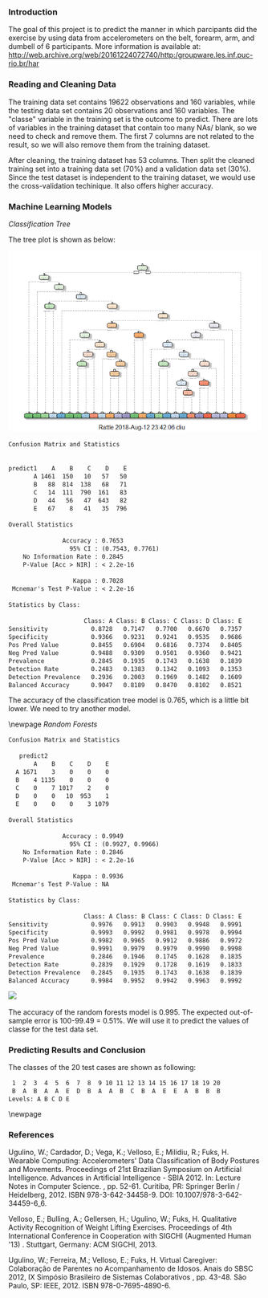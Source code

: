 ### Introduction

The goal of this project is to predict the manner in which parcipants
did the exercise by using data from accelerometers on the belt, forearm,
arm, and dumbell of 6 participants. More information is available at:
<http://web.archive.org/web/20161224072740/http:/groupware.les.inf.puc-rio.br/har>

### Reading and Cleaning Data

The training data set contains 19622 observations and 160 variables,
while the testing data set contains 20 observations and 160 variables.
The "classe" variable in the training set is the outcome to predict.
There are lots of variables in the training dataset that contain too
many NAs/ blank, so we need to check and remove them. The first 7
columns are not related to the result, so we will also remove them from
the training dataset.

After cleaning, the training dataset has 53 columns. Then split the
cleaned training set into a training data set (70%) and a validation
data set (30%). Since the test dataset is independent to the training
dataset, we would use the cross-validation techinique. It also offers
higher accuracy.

### Machine Learning Models

*Classification Tree*

The tree plot is shown as below:

![](https://github.com/bitaolc/Machine-Learning-Project/blob/master/unnamed-chunk-2-1.png)

    Confusion Matrix and Statistics

            
    predict1    A    B    C    D    E
           A 1461  150   10   57   50
           B   88  814  138   68   71
           C   14  111  790  161   83
           D   44   56   47  643   82
           E   67    8   41   35  796

    Overall Statistics
                                              
                   Accuracy : 0.7653          
                     95% CI : (0.7543, 0.7761)
        No Information Rate : 0.2845          
        P-Value [Acc > NIR] : < 2.2e-16       
                                              
                      Kappa : 0.7028          
     Mcnemar's Test P-Value : < 2.2e-16       

    Statistics by Class:

                         Class: A Class: B Class: C Class: D Class: E
    Sensitivity            0.8728   0.7147   0.7700   0.6670   0.7357
    Specificity            0.9366   0.9231   0.9241   0.9535   0.9686
    Pos Pred Value         0.8455   0.6904   0.6816   0.7374   0.8405
    Neg Pred Value         0.9488   0.9309   0.9501   0.9360   0.9421
    Prevalence             0.2845   0.1935   0.1743   0.1638   0.1839
    Detection Rate         0.2483   0.1383   0.1342   0.1093   0.1353
    Detection Prevalence   0.2936   0.2003   0.1969   0.1482   0.1609
    Balanced Accuracy      0.9047   0.8189   0.8470   0.8102   0.8521

The accuracy of the classification tree model is 0.765, which is a
little bit lower. We need to try another model.

\newpage
*Random Forests*

    Confusion Matrix and Statistics

       predict2
           A    B    C    D    E
      A 1671    3    0    0    0
      B    4 1135    0    0    0
      C    0    7 1017    2    0
      D    0    0   10  953    1
      E    0    0    0    3 1079

    Overall Statistics
                                              
                   Accuracy : 0.9949          
                     95% CI : (0.9927, 0.9966)
        No Information Rate : 0.2846          
        P-Value [Acc > NIR] : < 2.2e-16       
                                              
                      Kappa : 0.9936          
     Mcnemar's Test P-Value : NA              

    Statistics by Class:

                         Class: A Class: B Class: C Class: D Class: E
    Sensitivity            0.9976   0.9913   0.9903   0.9948   0.9991
    Specificity            0.9993   0.9992   0.9981   0.9978   0.9994
    Pos Pred Value         0.9982   0.9965   0.9912   0.9886   0.9972
    Neg Pred Value         0.9991   0.9979   0.9979   0.9990   0.9998
    Prevalence             0.2846   0.1946   0.1745   0.1628   0.1835
    Detection Rate         0.2839   0.1929   0.1728   0.1619   0.1833
    Detection Prevalence   0.2845   0.1935   0.1743   0.1638   0.1839
    Balanced Accuracy      0.9984   0.9952   0.9942   0.9963   0.9992

![](project_files/figure-markdown_strict/unnamed-chunk-3-1.png)

The accuracy of the random forests model is 0.995. The expected
out-of-sample error is 100-99.49 = 0.51%. We will use it to predict the
values of classe for the test data set.

### Predicting Results and Conclusion

The classes of the 20 test cases are shown as following:

     1  2  3  4  5  6  7  8  9 10 11 12 13 14 15 16 17 18 19 20 
     B  A  B  A  A  E  D  B  A  A  B  C  B  A  E  E  A  B  B  B 
    Levels: A B C D E

\newpage
### References

Ugulino, W.; Cardador, D.; Vega, K.; Velloso, E.; Milidiu, R.; Fuks, H.
Wearable Computing: Accelerometers' Data Classification of Body Postures
and Movements. Proceedings of 21st Brazilian Symposium on Artificial
Intelligence. Advances in Artificial Intelligence - SBIA 2012. In:
Lecture Notes in Computer Science. , pp. 52-61. Curitiba, PR: Springer
Berlin / Heidelberg, 2012. ISBN 978-3-642-34458-9. DOI:
10.1007/978-3-642-34459-6\_6.

Velloso, E.; Bulling, A.; Gellersen, H.; Ugulino, W.; Fuks, H.
Qualitative Activity Recognition of Weight Lifting Exercises.
Proceedings of 4th International Conference in Cooperation with SIGCHI
(Augmented Human '13) . Stuttgart, Germany: ACM SIGCHI, 2013.

Ugulino, W.; Ferreira, M.; Velloso, E.; Fuks, H. Virtual Caregiver:
Colaboração de Parentes no Acompanhamento de Idosos. Anais do SBSC 2012,
IX Simpósio Brasileiro de Sistemas Colaborativos , pp. 43-48. São Paulo,
SP: IEEE, 2012. ISBN 978-0-7695-4890-6.
